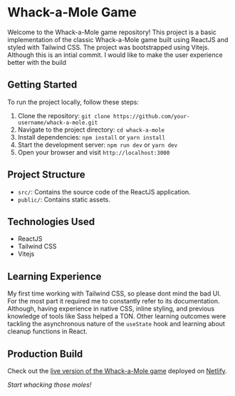 # Whack-a-Mole Game

Welcome to the Whack-a-Mole game repository! This project is a basic implementation of the classic Whack-a-Mole game built using ReactJS and styled with Tailwind CSS. The project was bootstrapped using Vitejs.
Although this is an intial commit. I would like to make the user experience better with the build

## Getting Started

To run the project locally, follow these steps:

1. Clone the repository: `git clone https://github.com/your-username/whack-a-mole.git`
2. Navigate to the project directory: `cd whack-a-mole`
3. Install dependencies: `npm install` or `yarn install`
4. Start the development server: `npm run dev` or `yarn dev`
5. Open your browser and visit `http://localhost:3000`

## Project Structure

- `src/`: Contains the source code of the ReactJS application.
- `public/`: Contains static assets.

## Technologies Used

- ReactJS
- Tailwind CSS
- Vitejs

## Learning Experience

My first time working with Tailwind CSS, so please dont mind the bad UI. For the most part it required me to constantly refer to its documentation. Although, having experience in native CSS, inline styling, and previous knowledge of tools like Sass helped a TON. Other learning outcomes were tackling the asynchronous nature of the `useState` hook and learning about cleanup functions in React. 

## Production Build

Check out the [live version of the Whack-a-Mole game](https://whackthemole.netlify.app/) deployed on [Netlify](https://www.netlify.com/).

*Start whacking those moles!*


